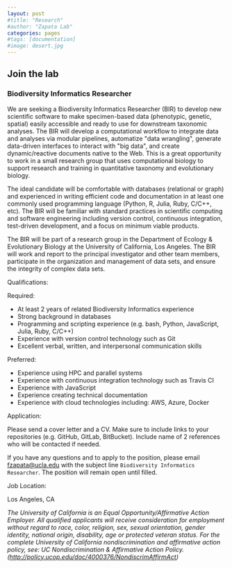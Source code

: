 ```yaml
---
layout: post
#title: "Research"
#author: "Zapata Lab"
categories: pages
#tags: [documentation]
#image: desert.jpg
---
```


## Join the lab

### Biodiversity Informatics Researcher

We are seeking a Biodiversity Informatics Researcher (BIR) to develop new scientific software to make specimen-based data (phenotypic, genetic, spatial) easily accessible and ready to use for downstream taxonomic analyses. The BIR will develop a computational workflow to integrate data and analyses via modular pipelines, automatize "data wrangling", generate data-driven interfaces to interact with "big data", and create dynamic/reactive documents native to the Web. This is a great opportunity to work in a small research group that uses computational biology to support research and training in quantitative taxonomy and evolutionary biology. 

The ideal candidate will be comfortable with databases (relational or graph) and experienced in writing efficient code and documentation in at least one commonly used programming language (Python, R, Julia, Ruby, C/C++, etc). The BIR will be familiar with standard practices in scientific computing and software engineering including version control, continuous integration, test-driven development, and a focus on minimum viable products.

The BIR will be part of a research group in the Department of Ecology & Evolutionary Biology at the University of California, Los Angeles. The BIR will work and report to the principal investigator and other team members, participate in the organization and management of data sets, and ensure the integrity of complex data sets.

Qualifications:

Required:
* At least 2 years of related Biodiversity Informatics experience
* Strong background in databases
* Programming and scripting experience (e.g. bash, Python, JavaScript, Julia, Ruby, C/C++)
* Experience with version control technology such as Git
* Excellent verbal, written, and interpersonal communication skills

Preferred:
* Experience using HPC and parallel systems
* Experience with continuous integration technology such as Travis CI
* Experience with JavaScript
* Experience creating technical documentation
* Experience with cloud technologies including: AWS, Azure, Docker

Application:

Please send a cover letter and a CV. Make sure to include links to your repositories (e.g. GitHub, GitLab, BitBucket). Include name of 2 references who will be contacted if needed.

If you have any questions and to apply to the position, please email fzapata@ucla.edu with the subject line `Biodiversity Informatics Researcher`. The position will remain open until filled.

Job Location:

Los Angeles, CA

_The University of California is an Equal Opportunity/Affirmative Action Employer. All qualified applicants will receive consideration for employment without regard to race, color, religion, sex, sexual orientation, gender identity, national origin, disability, age or protected veteran status. For the complete University of California nondiscrimination and affirmative action policy, see: UC Nondiscrimination & Affirmative Action Policy. (http://policy.ucop.edu/doc/4000376/NondiscrimAffirmAct)_